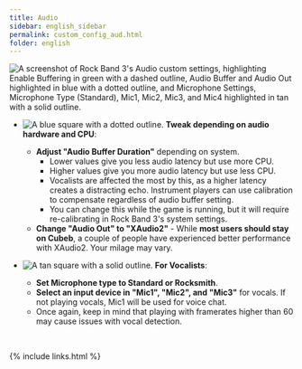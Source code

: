 ```yaml
---
title: Audio
sidebar: english_sidebar
permalink: custom_config_aud.html
folder: english
---
```


![A screenshot of Rock Band 3's Audio custom settings, highlighting Enable Buffering in green with a dashed outline, Audio Buffer and Audio Out highlighted in blue with a dotted outline, and Microphone Settings, Microphone Type (Standard), Mic1, Mic2, Mic3, and Mic4 highlighted in tan with a solid outline.](https://carlmylo.github.io/docu-rpcs3/images/cust/audio.png "Audio")

* ![A blue square with a dotted outline.](https://carlmylo.github.io/docu-rpcs3/images/cust/smallblue.png "Blue Square") **Tweak depending on audio hardware and CPU**: 
	* **Adjust "Audio Buffer Duration"** depending on system.
		* Lower values give you less audio latency but use more CPU.
		* Higher values give you more audio latency but use less CPU.
		* Vocalists are affected the most by this, as a higher latency creates a distracting echo. Instrument players can use calibration to compensate regardless of audio buffer setting.
		* You can change this while the game is running, but it will require re-calibrating in Rock Band 3's system settings.
	* **Change "Audio Out" to "XAudio2"** - While **most users should stay on Cubeb**, a couple of people have experienced better performance with XAudio2. Your milage may vary.

* ![A tan square with a solid outline.](https://carlmylo.github.io/docu-rpcs3/images/cust/smalltan.png "Tan Square") **For Vocalists**: 
	* **Set Microphone type to Standard or Rocksmith**.
	* **Select an input device in "Mic1", "Mic2", and "Mic3"** for vocals. If not playing vocals, Mic1 will be used for voice chat.
	* Once again, keep in mind that playing with framerates higher than 60 may cause issues with vocal detection.

<br/>

{% include links.html %}